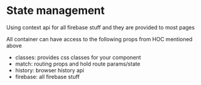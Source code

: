 # State management

Using context api for all firebase stuff and they are provided to most pages



All container can have access to the following props from HOC mentioned above

* classes: provides css classes for your component
* match: routing props and hold route params/state
* history: browser history api
* firebase: all firebase stuff